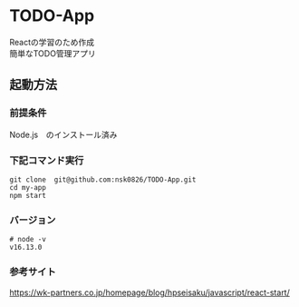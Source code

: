 # TODO-App

Reactの学習のため作成  
簡単なTODO管理アプリ

## 起動方法

### 前提条件
Node.js　のインストール済み  

### 下記コマンド実行
```
git clone  git@github.com:nsk0826/TODO-App.git
cd my-app
npm start
```

### バージョン  
```
# node -v  
v16.13.0  
```

### 参考サイト  
https://wk-partners.co.jp/homepage/blog/hpseisaku/javascript/react-start/
